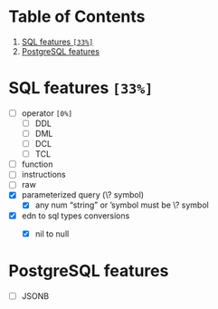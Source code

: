 
# Table of Contents

1.  [SQL features <code>[33%]</code>](#org0c95324)
2.  [PostgreSQL features](#org542c9a4)



<a id="org0c95324"></a>

# SQL features <code>[33%]</code>

-   [ ] operator <code>[0%]</code>
    -   [ ] DDL
    -   [ ] DML
    -   [ ] DCL
    -   [ ] TCL
-   [ ] function
-   [ ] instructions
-   [ ] raw
-   [X] parameterized query (\\? symbol)
    -   [X] any num &ldquo;string&rdquo; or &rsquo;symbol must be \\? symbol
-   [X] edn to sql types conversions
    -   [X] nil to null


<a id="org542c9a4"></a>

# PostgreSQL features

-   [ ] JSONB

